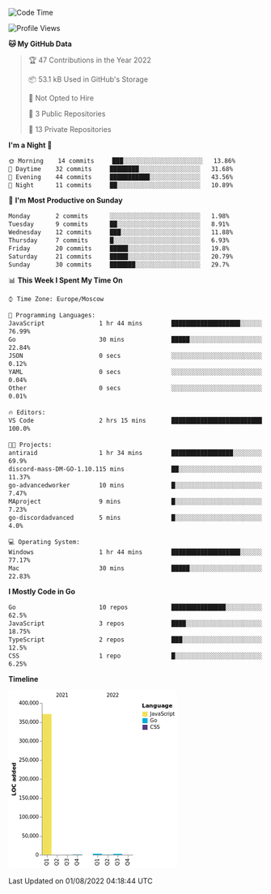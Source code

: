 <!--START_SECTION:waka-->
![Code Time](http://img.shields.io/badge/Code%20Time-397%20hrs%2031%20mins-blue)

![Profile Views](http://img.shields.io/badge/Profile%20Views-0-blue)

**🐱 My GitHub Data** 

> 🏆 47 Contributions in the Year 2022
 > 
> 📦 53.1 kB Used in GitHub's Storage 
 > 
> 🚫 Not Opted to Hire
 > 
> 📜 3 Public Repositories 
 > 
> 🔑 13 Private Repositories  
 > 
**I'm a Night 🦉** 

```text
🌞 Morning    14 commits     ███░░░░░░░░░░░░░░░░░░░░░░   13.86% 
🌆 Daytime    32 commits     ████████░░░░░░░░░░░░░░░░░   31.68% 
🌃 Evening    44 commits     ███████████░░░░░░░░░░░░░░   43.56% 
🌙 Night      11 commits     ██░░░░░░░░░░░░░░░░░░░░░░░   10.89%

```
📅 **I'm Most Productive on Sunday** 

```text
Monday       2 commits      ░░░░░░░░░░░░░░░░░░░░░░░░░   1.98% 
Tuesday      9 commits      ██░░░░░░░░░░░░░░░░░░░░░░░   8.91% 
Wednesday    12 commits     ███░░░░░░░░░░░░░░░░░░░░░░   11.88% 
Thursday     7 commits      █░░░░░░░░░░░░░░░░░░░░░░░░   6.93% 
Friday       20 commits     █████░░░░░░░░░░░░░░░░░░░░   19.8% 
Saturday     21 commits     █████░░░░░░░░░░░░░░░░░░░░   20.79% 
Sunday       30 commits     ███████░░░░░░░░░░░░░░░░░░   29.7%

```


📊 **This Week I Spent My Time On** 

```text
⌚︎ Time Zone: Europe/Moscow

💬 Programming Languages: 
JavaScript               1 hr 44 mins        ███████████████████░░░░░░   76.99% 
Go                       30 mins             █████░░░░░░░░░░░░░░░░░░░░   22.84% 
JSON                     0 secs              ░░░░░░░░░░░░░░░░░░░░░░░░░   0.12% 
YAML                     0 secs              ░░░░░░░░░░░░░░░░░░░░░░░░░   0.04% 
Other                    0 secs              ░░░░░░░░░░░░░░░░░░░░░░░░░   0.01%

🔥 Editors: 
VS Code                  2 hrs 15 mins       █████████████████████████   100.0%

🐱‍💻 Projects: 
antiraid                 1 hr 34 mins        █████████████████░░░░░░░░   69.9% 
discord-mass-DM-GO-1.10.115 mins             ██░░░░░░░░░░░░░░░░░░░░░░░   11.37% 
go-advancedworker        10 mins             █░░░░░░░░░░░░░░░░░░░░░░░░   7.47% 
MAproject                9 mins              █░░░░░░░░░░░░░░░░░░░░░░░░   7.23% 
go-discordadvanced       5 mins              █░░░░░░░░░░░░░░░░░░░░░░░░   4.0%

💻 Operating System: 
Windows                  1 hr 44 mins        ███████████████████░░░░░░   77.17% 
Mac                      30 mins             █████░░░░░░░░░░░░░░░░░░░░   22.83%

```

**I Mostly Code in Go** 

```text
Go                       10 repos            ███████████████░░░░░░░░░░   62.5% 
JavaScript               3 repos             ████░░░░░░░░░░░░░░░░░░░░░   18.75% 
TypeScript               2 repos             ███░░░░░░░░░░░░░░░░░░░░░░   12.5% 
CSS                      1 repo              █░░░░░░░░░░░░░░░░░░░░░░░░   6.25%

```


**Timeline**

![Chart not found](https://raw.githubusercontent.com/jeezft/jeezft/main/charts/bar_graph.png) 


 Last Updated on 01/08/2022 04:18:44 UTC
<!--END_SECTION:waka-->
